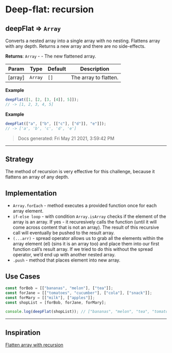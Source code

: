 # Deep-flat: recursion

<!-- BEGIN DOCS -->

<a name="deepFlat"></a>

## deepFlat ⇒ <code>Array</code>

Converts a nested array into a single array with no nesting.
Flattens array with any depth.
Returns a new array and there are no side-effects.

**Returns**: <code>Array</code> - - The new flattened array.

| Param   | Type               | Default         | Description           |
| ------- | ------------------ | --------------- | --------------------- |
| [array] | <code>Array</code> | <code>[]</code> | The array to flatten. |

**Example**

```js
deepFlat([1, [2, [3, [4]], 5]]);
// -> [1, 2, 3, 4, 5]
```

**Example**

```js
deepFlat(["a", ["b", [["c"], ["d"]], "e"]]);
// -> ['a', 'b', 'c', 'd', 'e']
```

> Docs generated: Fri May 21 2021, 3:59:42 PM

<!-- END DOCS -->

---

## Strategy

The method of recursion is very effective for this challenge, because it flattens an array of any depth.

## Implementation

- `Array.forEach` - method executes a provided function once for each array element.
- `if-else loop` - with condition `Array.isArray` checks if the element of the array is an array. If yes - it recuresively calls the function (until it will come across content that is not an array). The result of this recursive call will eventually be pushed to the result array.
- `(...arr)` - spread operator allows us to grab all the elements within the array element (el) (sins it is an array too) and place them into our first function call’s result array. If we tried to do this without the spread operator, we’d end up with another nested array.
- `.push` - method that places element into new array.

## Use Cases

```js
const forBob = [["bananas", "melon"], ["tea"]];
const forJane = [["tomatoes", "cucumber"], ["cola"], ["snack"]];
const forMary = [["milk"], ["apples"]];
const shopList = [forBob, forJane, forMary];

console.log(deepFlat(shopList)); // ["bananas", "melon", "tea", "tomatoes", "cucumber", "cola", "snack", "milk", "apples"]
```

---

## Inspiration

[Flatten array with recursion](https://medium.com/@mccarthyd/what-happens-when-you-flatten-an-array-using-recursion-da2954deece9)

<!--
  was there any code, blog post, video, ... that inspired your solution?
  there's nothing wrong with adapting other people's code, just give them credit!
  and say how it inspired your solution.
-->
